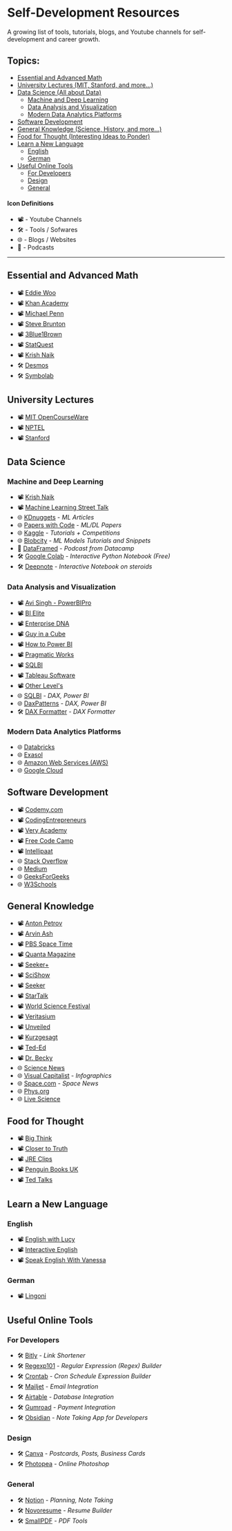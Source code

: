 # Self-Development Resources
A growing list of tools, tutorials, blogs, and Youtube channels for self-development and career growth. 

## Topics:
* [Essential and Advanced Math](#essential-and-advanced-math)
* [University Lectures (MIT, Stanford, and more...)](#university-lectures)
* [Data Science (All about Data)](#data-science)
  * [Machine and Deep Learning](#machine-and-deep-learning)
  * [Data Analysis and Visualization](#data-analysis-and-visualization)
  * [Modern Data Analytics Platforms](#modern-data-analytics-platforms)
* [Software Development](#software-development)
* [General Knowledge (Science, History, and more...)](#general-knowledge)
* [Food for Thought (Interesting Ideas to Ponder)](#food-for-thought)
* [Learn a New Language](#learn-a-new-language)
  * [English](#english)
  * [German](#german) 
* [Useful Online Tools](#useful-online-tools)
  * [For Developers](#for-developers)
  * [Design](#design)
  * [General](#general) 

#### Icon Definitions

* 📽️ - Youtube Channels
* 🛠️ - Tools / Sofwares
* 🌐 - Blogs / Websites
* 🎤 - Podcasts

----------------------------------------------------------------------------------------------------------

## Essential and Advanced Math 

* 📽️ [Eddie Woo](https://www.youtube.com/user/misterwootube)
* 📽️ [Khan Academy](https://www.youtube.com/user/khanacademy)
* 📽️ [Michael Penn](https://www.youtube.com/c/MichaelPennMath/videos)
* 📽️ [Steve Brunton](https://www.youtube.com/channel/UCm5mt-A4w61lknZ9lCsZtBw)
* 📽️ [3Blue1Brown](https://www.youtube.com/channel/UCYO_jab_esuFRV4b17AJtAw)
* 📽️ [StatQuest](https://www.youtube.com/c/joshstarmer)
* 📽️ [Krish Naik](https://www.youtube.com/user/krishnaik06/videos)
* 🛠️ [Desmos](https://www.desmos.com/)
* 🛠️ [Symbolab](https://www.symbolab.com/)

## University Lectures

* 📽️ [MIT OpenCourseWare](https://www.youtube.com/user/MIT)
* 📽️ [NPTEL](https://www.youtube.com/user/nptelhrd)
* 📽️ [Stanford](https://www.youtube.com/user/stanfordonline)

## Data Science

### Machine and Deep Learning

* 📽️ [Krish Naik](https://www.youtube.com/user/krishnaik06/videos)
* 📽️ [Machine Learning Street Talk](https://www.youtube.com/channel/UCMLtBahI5DMrt0NPvDSoIRQ)
* 🌐 [KDnuggets](https://www.kdnuggets.com/) - *ML Articles*
* 🌐 [Papers with Code](https://paperswithcode.com/) - *ML/DL Papers*
* 🌐 [Kaggle](https://www.kaggle.com/) - *Tutorials + Competitions*
* 🌐 [Blobcity](https://cloud.blobcity.com/code/explore) - *ML Models Tutorials and Snippets*
* 🎤 [DataFramed](https://www.datacamp.com/podcast) - *Podcast from Datacamp*
* 🛠️ [Google Colab](https://colab.research.google.com/) - *Interactive Python Notebook (Free)*
* 🛠️ [Deepnote](https://deepnote.com/home) - *Interactive Notebook on steroids*

### Data Analysis and Visualization

* 📽️ [Avi Singh - PowerBIPro](https://www.youtube.com/user/ModernExcel)
* 📽️ [BI Elite](https://www.youtube.com/c/BIElite/videos)
* 📽️ [Enterprise DNA](https://www.youtube.com/channel/UCy2rBgj4M1tzK-urTZ28zcA)
* 📽️ [Guy in a Cube](https://www.youtube.com/channel/UCFp1vaKzpfvoGai0vE5VJ0w)
* 📽️ [How to Power BI](https://www.youtube.com/channel/UCcfngi7_ASuo5jdWX0bNauQ)
* 📽️ [Pragmatic Works](https://www.youtube.com/c/PragmaticWorks/videos)
* 📽️ [SQLBI](https://www.youtube.com/user/sqlbitv)
* 📽️ [Tableau Software](https://www.youtube.com/user/tableausoftware)
* 📽️ [Other Level's](https://www.youtube.com/c/OtherLevel%E2%80%99s/videos)
* 🌐 [SQLBI](https://www.sqlbi.com/) - *DAX, Power BI*
* 🌐 [DaxPatterns](https://www.daxpatterns.com/patterns/) - *DAX, Power BI*
* 🛠️ [DAX Formatter](http://www.daxformatter.com/) - *DAX Formatter*

### Modern Data Analytics Platforms

* 🌐 [Databricks](https://databricks.com/)
* 🌐 [Exasol](https://www.exasol.com/)
* 🌐 [Amazon Web Services (AWS)](https://aws.amazon.com/)
* 🌐 [Google Cloud](https://cloud.google.com/)

## Software Development

* 📽️ [Codemy.com](https://www.youtube.com/c/Codemycom/featured)
* 📽️ [CodingEntrepreneurs](https://www.youtube.com/c/CodingEntrepreneurs/videos)
* 📽️ [Very Academy](https://www.youtube.com/c/veryacademy/featured)
* 📽️ [Free Code Camp](https://www.youtube.com/channel/UC8butISFwT-Wl7EV0hUK0BQ)
* 📽️ [Intellipaat](https://www.youtube.com/user/intellipaaat)
* 🌐 [Stack Overflow](https://stackoverflow.com/)
* 🌐 [Medium](https://medium.com/)
* 🌐 [GeeksForGeeks](https://www.geeksforgeeks.org/)
* 🌐 [W3Schools](https://www.w3schools.com/)

## General Knowledge

* 📽️ [Anton Petrov](https://www.youtube.com/user/whatdamath)
* 📽️ [Arvin Ash](https://www.youtube.com/channel/UCpMcsdZf2KkAnfmxiq2MfMQ)
* 📽️ [PBS Space Time](https://www.youtube.com/channel/UC7_gcs09iThXybpVgjHZ_7g)
* 📽️ [Quanta Magazine](https://www.youtube.com/channel/UCTpmmkp1E4nmZqWPS-dl5bg)
* 📽️ [Seeker+](https://www.youtube.com/c/DNewsPlus/videos)
* 📽️ [SciShow](https://www.youtube.com/user/scishow)
* 📽️ [Seeker](https://www.youtube.com/user/DNewsChannel)
* 📽️ [StarTalk](https://www.youtube.com/user/startalkradio)
* 📽️ [World Science Festival](https://www.youtube.com/user/worldsciencefestival)
* 📽️ [Veritasium](https://www.youtube.com/c/veritasium)
* 📽️ [Unveiled](https://www.youtube.com/user/ListDaily)
* 📽️ [Kurzgesagt](https://www.youtube.com/c/inanutshell)
* 📽️ [Ted-Ed](https://www.youtube.com/teded)
* 📽️ [Dr. Becky](https://www.youtube.com/c/DrBecky)
* 🌐 [Science News](https://www.sciencenews.org/)
* 🌐 [Visual Capitalist](https://www.visualcapitalist.com/) - *Infographics*
* 🌐 [Space.com](https://www.space.com/) - *Space News*
* 🌐 [Phys.org](https://phys.org/)
* 🌐 [Live Science](https://www.livescience.com/)

## Food for Thought

* 📽️ [Big Think](https://www.youtube.com/user/bigthink)
* 📽️ [Closer to Truth](https://www.youtube.com/user/CloserToTruth1)
* 📽️ [JRE Clips](https://www.youtube.com/channel/UCnxGkOGNMqQEUMvroOWps6Q)
* 📽️ [Penguin Books UK](https://www.youtube.com/user/penguinbooks)
* 📽️ [Ted Talks](https://www.youtube.com/c/TED)

## Learn a New Language

### English

* 📽️ [English with Lucy](https://www.youtube.com/c/EnglishwithLucy/videos)
* 📽️ [Interactive English](https://www.youtube.com/c/InteractiveEnglishVideos)
* 📽️ [Speak English With Vanessa](https://www.youtube.com/user/theteachervanessa)

### German

* 📽️ [Lingoni](https://www.youtube.com/c/lingoniGERMAN)

## Useful Online Tools

### For Developers

* 🛠️ [Bitly](https://bitly.com/) - *Link Shortener*
* 🛠️ [Regexp101](https://regex101.com/) - *Regular Expression (Regex) Builder*
* 🛠️ [Crontab](https://crontab.guru/) - *Cron Schedule Expression Builder*
* 🛠️ [Mailjet](https://www.mailjet.com/) - *Email Integration*
* 🛠️ [Airtable](https://airtable.com/) - *Database Integration*
* 🛠️ [Gumroad](https://gumroad.com/) - *Payment Integration*
* 🛠️ [Obsidian](https://obsidian.md/) - *Note Taking App for Developers*

### Design

* 🛠️ [Canva](https://www.canva.com/en_gb/) - *Postcards, Posts, Business Cards*
* 🛠️ [Photopea](https://www.photopea.com/) - *Online Photoshop*

### General 

* 🛠️ [Notion](https://www.notion.so/product) - *Planning, Note Taking*
* 🛠️ [Novoresume](https://novoresume.com/?noRedirect=true) - *Resume Builder*
* 🛠️ [SmallPDF](https://smallpdf.com/) - *PDF Tools*

